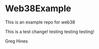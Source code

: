 # Web38Example
This is an example repo for web38


This is a test change! testing testing testing! 


Greg Hines